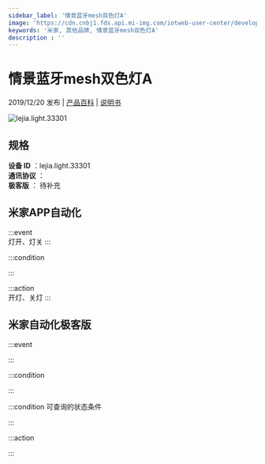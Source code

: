 ```yaml
---
sidebar_label: '情景蓝牙mesh双色灯A'
image: 'https://cdn.cnbj1.fds.api.mi-img.com/iotweb-user-center/developer_1679047653046HsR1toop.png?GalaxyAccessKeyId=AKVGLQWBOVIRQ3XLEW&Expires=9223372036854775807&Signature=ecL9dwoPq5pQn5IaH9nzcXf0a7I='
keywords: '米家, 其他品牌, 情景蓝牙mesh双色灯A'
description : ''
---
```

# 情景蓝牙mesh双色灯A

2019/12/20 发布 | [产品百科](https://home.mi.com/webapp/content/baike/product/index.html?model=lejia.light.33301/) | [说明书](https://home.mi.com/views/introduction.html?model=lejia.light.33301&region=cn)

![lejia.light.33301](https://cdn.cnbj1.fds.api.mi-img.com/iotweb-user-center/developer_1679047653046HsR1toop.png?GalaxyAccessKeyId=AKVGLQWBOVIRQ3XLEW&Expires=9223372036854775807&Signature=ecL9dwoPq5pQn5IaH9nzcXf0a7I=)

## 规格  
> 
**设备 ID** ：lejia.light.33301  
**通讯协议** ：  
**极客版**  ： 待补充 


## 米家APP自动化  

:::event  
灯开、灯关
:::

:::condition  

:::

:::action   
开灯、关灯
:::

## 米家自动化极客版  

:::event  

:::

:::condition  

:::

:::condition 可查询的状态条件  

:::

:::action  

:::

        
